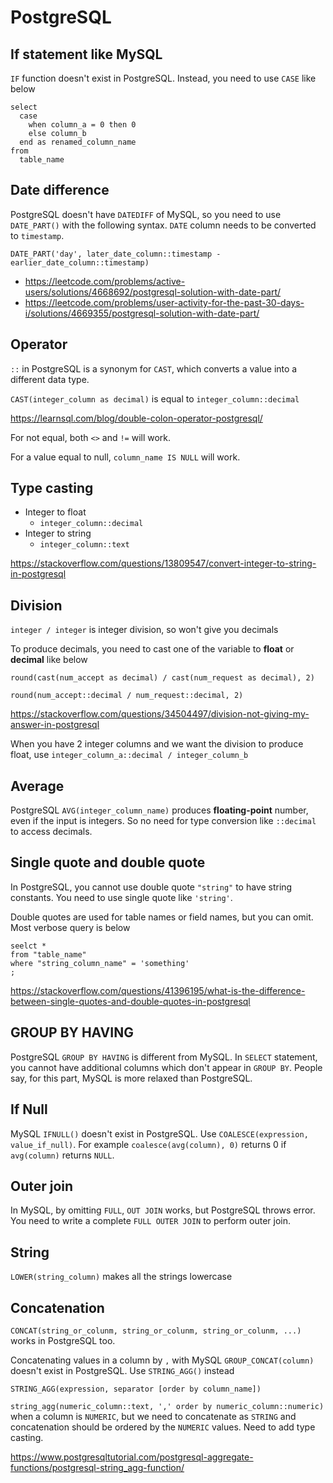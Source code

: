 # PostgreSQL

## If statement like MySQL

`IF` function doesn't exist in PostgreSQL. Instead, you need to use `CASE` like below

```
select
  case 
    when column_a = 0 then 0
    else column_b
  end as renamed_column_name
from
  table_name
```

## Date difference

PostgreSQL doesn't have `DATEDIFF` of MySQL, so you need to use `DATE_PART()` with the following syntax. `DATE` column 
needs to be converted to `timestamp`.
```
DATE_PART('day', later_date_column::timestamp - earlier_date_column::timestamp)
```

- https://leetcode.com/problems/active-users/solutions/4668692/postgresql-solution-with-date-part/
- https://leetcode.com/problems/user-activity-for-the-past-30-days-i/solutions/4669355/postgresql-solution-with-date-part/

## Operator

`::` in PostgreSQL is a synonym for `CAST`, which converts a value into a different data type.

`CAST(integer_column as decimal)` is equal to `integer_column::decimal`

https://learnsql.com/blog/double-colon-operator-postgresql/

For not equal, both `<>` and `!=` will work.

For a value equal to null, `column_name IS NULL` will work.

## Type casting

- Integer to float
  - `integer_column::decimal`
- Integer to string
  - `integer_column::text`

https://stackoverflow.com/questions/13809547/convert-integer-to-string-in-postgresql

## Division

`integer / integer` is integer division, so won't give you decimals

To produce decimals, you need to cast one of the variable to **float** or **decimal** like below

```
round(cast(num_accept as decimal) / cast(num_request as decimal), 2)

round(num_accept::decimal / num_request::decimal, 2)
```

https://stackoverflow.com/questions/34504497/division-not-giving-my-answer-in-postgresql

When you have 2 integer columns and we want the division to produce float, use `integer_column_a::decimal / integer_column_b`

## Average

PostgreSQL `AVG(integer_column_name)` produces **floating-point** number, even if the input is integers. So no need for 
type conversion like `::decimal` to access decimals.

## Single quote and double quote

In PostgreSQL, you cannot use double quote `"string"` to have string constants. You need to use single quote like 
`'string'`. 

Double quotes are used for table names or field names, but you can omit. Most verbose query is below

```
seelct * 
from "table_name" 
where "string_column_name" = 'something'
;
```

https://stackoverflow.com/questions/41396195/what-is-the-difference-between-single-quotes-and-double-quotes-in-postgresql

## GROUP BY HAVING

PostgreSQL `GROUP BY HAVING` is different from MySQL. In `SELECT` statement, you cannot have additional columns which 
don't appear in `GROUP BY`. People say, for this part, MySQL is more relaxed than PostgreSQL.

## If Null

MySQL `IFNULL()` doesn't exist in PostgreSQL. Use `COALESCE(expression, value_if_null)`. 
For example `coalesce(avg(column), 0)` returns 0 if `avg(column)` returns `NULL`.

## Outer join

In MySQL, by omitting `FULL`, `OUT JOIN` works, but PostgreSQL throws error. You need to write a complete `FULL OUTER JOIN` 
to perform outer join.

## String

`LOWER(string_column)` makes all the strings lowercase

## Concatenation

`CONCAT(string_or_colunm, string_or_colunm, string_or_colunm, ...)` works in PostgreSQL too.

Concatenating values in a column by `,` with MySQL `GROUP_CONCAT(column)` doesn't exist in PostgreSQL. Use `STRING_AGG()` instead

`STRING_AGG(expression, separator [order by column_name])`

`string_agg(numeric_column::text, ',' order by numeric_column::numeric)` when a column is `NUMERIC`, but we need to 
concatenate as `STRING` and concatenation should be ordered by the `NUMERIC` values. Need to add type casting.

https://www.postgresqltutorial.com/postgresql-aggregate-functions/postgresql-string_agg-function/
